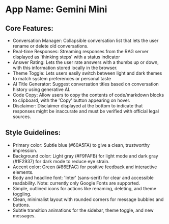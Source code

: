 # **App Name**: Gemini Mini

## Core Features:

- Conversation Manager: Collapsible conversation list that lets the user rename or delete old conversations.
- Real-time Responses: Streaming responses from the RAG server displayed as 'thinking steps' with a status indicator
- Answer Rating: Lets the user rate answers with a thumbs up or down, with this information stored locally in the browser.
- Theme Toggle: Lets users easily switch between light and dark themes to match system preferences or personal taste
- AI Title Generator: Suggest conversation titles based on conversation history using generative AI.
- Code Copy: Allow users to copy the contents of code/markdown blocks to clipboard, with the 'Copy' button appearing on hover.
- Disclaimer: Disclaimer displayed at the bottom to indicate that responses might be inaccurate and must be verified with official legal sources.

## Style Guidelines:

- Primary color: Subtle blue (#60A5FA) to give a clean, trustworthy impression.
- Background color: Light gray (#F9FAFB) for light mode and dark gray (#1F2937) for dark mode to reduce eye strain.
- Accent color: Green (#86EFAC) for positive feedback and interactive elements.
- Body and headline font: 'Inter' (sans-serif) for clear and accessible readability. Note: currently only Google Fonts are supported.
- Simple, outlined icons for actions like renaming, deleting, and theme toggling.
- Clean, minimalist layout with rounded corners for message bubbles and buttons.
- Subtle transition animations for the sidebar, theme toggle, and new messages.